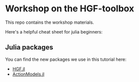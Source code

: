 
# Workshop on the HGF-toolbox 

This repo contains the workshop materials.

Here's a helpful cheat sheet for julia beginners: [](https://juliadocs.github.io/Julia-Cheat-Sheet/)

## Julia packages

You can find the new packages we use in this tutorial here:

* [HGF.jl](https://github.com/ilabcode/HGF.jl)
* [ActionModels.jl](https://github.com/ilabcode/ActionModels.jl)
